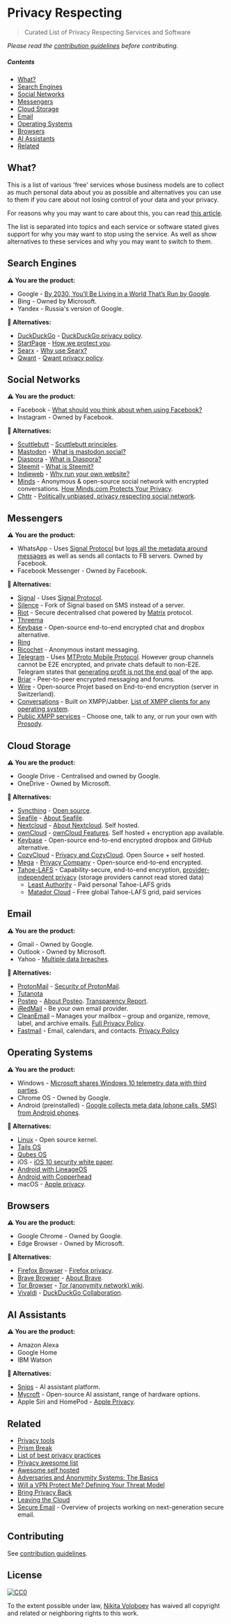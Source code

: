 # Privacy Respecting
> Curated List of Privacy Respecting Services and Software

*Please read the [contribution guidelines](CONTRIBUTING.md#readme) before contributing.*

##### Contents
- [What?](#what)
- [Search Engines](#search-engines)
- [Social Networks](#social-networks)
- [Messengers](#messengers)
- [Cloud Storage](#cloud-storage)
- [Email](#email)
- [Operating Systems](#operating-systems)
- [Browsers](#browsers)
- [AI Assistants](#ai-assistants)
- [Related](#related)

## What?
This is a list of various 'free' services whose business models are to collect as much personal data about you as possible and alternatives you can use to them if you care about not losing control of your data and your privacy.

For reasons why you may want to care about this, you can read [this article](https://medium.com/@NikitaVoloboev/like-a-dog-on-a-leash-c0cdb8839079).

The list is separated into topics and each service or software stated gives support for why you may want to stop using the service. As well as show alternatives to these services and why you may want to switch to them.

## Search Engines
**⚠️ You are the product:**
- Google - [By 2030, You’ll Be Living in a World That’s Run by Google](https://futurism.com/by-2030-youll-be-living-in-a-world-thats-run-by-google/).
- Bing - Owned by Microsoft.
- Yandex - Russia's version of Google.

**🔏 Alternatives:**
- [DuckDuckGo](https://duckduckgo.com/)	- [DuckDuckGo privacy policy](https://duckduckgo.com/privacy).
- [StartPage](https://www.startpage.com) - [How we protect you](https://www.startpage.com/eng/protect-privacy.html).
- [Searx](https://github.com/asciimoo/searx/) - [Why use Searx?](https://asciimoo.github.io/searx/)
- [Qwant](https://www.qwant.com/) - [Qwant privacy policy](https://about.qwant.com/legal/privacy/).

## Social Networks
**⚠️ You are the product:**
- Facebook - [What should you think about when using Facebook?](https://veekaybee.github.io/facebook-is-collecting-this/)
- Instagram - Owned by Facebook.

**🔏 Alternatives:**
- [Scuttlebutt](https://www.scuttlebutt.nz) - [Scuttlebutt principles](https://www.scuttlebutt.nz/principles.html).
- [Mastodon](https://mastodon.social/about) - [What is mastodon.social?](https://mastodon.social/about/more)
- [Diaspora](https://joindiaspora.com/) - [What is Diaspora?](https://diasporafoundation.org/)
- [Steemit](https://steemit.com/) - [What is Steemit?](https://www.wired.com/story/the-social-network-doling-out-millions-in-ephemeral-money/)
- [Indieweb](https://indieweb.org/) - [Why run your own website?](https://indieweb.org/why)
- [Minds](https://www.minds.com/) - Anonymous & open-source social network with encrypted conversations. [How Minds.com Protects Your Privacy](https://www.minds.com/blog/view/823256224013205504).
- [Chttr](https://chttr.co/) - [Politically unbiased, privacy respecting social network](https://chttr.co/about).

## Messengers
**⚠️ You are the product:**
- WhatsApp - Uses [Signal Protocol](http://www.wikiwand.com/en/Signal_Protocol) but [logs all the metadata around messages](https://www.theguardian.com/technology/2017/jan/13/whatsapp-design-feature-encrypted-messages) as well as sends all contacts to FB servers. Owned by Facebook.
- Facebook Messenger - Owned by Facebook.

**🔏 Alternatives:**
- [Signal](https://whispersystems.org/) - Uses [Signal Protocol](http://www.wikiwand.com/en/Signal_Protocol).
- [Silence](https://silence.im/) - Fork of Signal based on SMS instead of a server.
- [Riot](https://about.riot.im) - Secure decentralised chat powered by [Matrix](https://matrix.org/blog/home/) protocol.
- [Threema](https://threema.ch/en/)
- [Keybase](https://keybase.io/) - Open-source end-to-end encrypted chat and dropbox alternative.
- [Ring](https://ring.cx/)
- [Ricochet](https://ricochet.im/) - Anonymous instant messaging.
- [Telegram](https://telegram.org/) - Uses [MTProto Mobile Protocol](https://core.telegram.org/mtproto). However group channels cannot be E2E encrypted, and private chats default to non-E2E. Telegram states that [generating profit is not the end goal](https://telegram.org/faq#q-how-are-you-going-to-make-money-out-of-this) of the app.
- [Briar](https://briarproject.org/) - Peer-to-peer encrypted messaging and forums.
- [Wire](http://wire.com/) - Open-source Projet based on End-to-end encryption (server in Switzerland).
- [Conversations](https://conversations.im/) - Built on XMPP/Jabber. [List of XMPP clients for any operating system](https://xmpp.org/software/clients.html).
- [Public XMPP services](https://xmpp.net/) - Choose one, talk to any, or run your own with [Prosody](https://prosody.im/).

## Cloud Storage
**⚠️ You are the product:**
- Google Drive - Centralised and owned by Google.
- OneDrive - Owned by Microsoft.

**🔏 Alternatives:**
- [Syncthing](https://syncthing.net/) - [Open source](https://github.com/syncthing/syncthing).
- [Seafile](https://www.seafile.com/en/home/) - [About Seafile](https://www.seafile.com/en/about/).
- [Nextcloud](https://nextcloud.com/) - [About Nextcloud](https://nextcloud.com/about/). Self hosted.
- [ownCloud](https://owncloud.org/) - [ownCloud Features](https://owncloud.org/features/). Self hosted + encryption app available.
- [Keybase](https://keybase.io/) - Open-source end-to-end encrypted dropbox and GitHub alternative.
- [CozyCloud](https://cozy.io) - [Privacy and CozyCloud](https://cozy.io/en/privacy/). Open Source + self hosted.
- [Mega](https://mega.nz) - [Privacy Company](https://mega.nz/privacycompany) - Open-source end-to-end encrypted.
- [Tahoe-LAFS](https://tahoe-lafs.org/) - Capability-secure, end-to-end encryption, [provider-independent privacy](https://tahoe-lafs.readthedocs.io/en/latest/about.html) (storage providers cannot read stored data)
  - [Least Authority](https://leastauthority.com/) - Paid personal Tahoe-LAFS grids
  - [Matador Cloud](https://matador.cloud/) - Free global Tahoe-LAFS grid, paid services

## Email
**⚠️ You are the product:**
- Gmail - Owned by Google.
- Outlook - Owned by Microsoft.
- Yahoo - [Multiple data breaches](https://en.wikipedia.org/wiki/Yahoo!_data_breaches).

**🔏 Alternatives:**
- [ProtonMail](https://protonmail.com/) - [Security of ProtonMail](https://protonmail.com/security-details).
- [Tutanota](https://tutanota.com/)
- [Posteo](https://posteo.de/en) - [About Posteo](https://posteo.de/en/site/about_posteo/). [Transparency Report](https://posteo.de/en/site/transparency_report).
- [iRedMail](https://www.iredmail.org/) - Be your own email provider.
- [CleanEmail](https://clean.email) – Manages your mailbox – group and organize, remove, label, and archive emails. [Full Privacy Policy](https://clean.email/privacy).
- [Fastmail](https://fastmail.com) - Email, calendars, and contacts. [Privacy Policy](https://www.fastmail.com/about/privacy.html)

## Operating Systems
**⚠️ You are the product:**
- Windows - [Microsoft shares Windows 10 telemetry data with third parties](https://betanews.com/2016/11/24/microsoft-shares-windows-10-telemetry-data-with-third-parties/).
- Chrome OS - Owned by Google.
- Android (preinstalled) - [Google collects meta data (phone calls, SMS) from Android phones](http://borncity.com/win/2016/07/01/surveillance-google-collects-meta-data-phone-calls-sms-from-android-phones/).

**🔏 Alternatives:**
- [Linux](http://www.wikiwand.com/en/Linux) - Open source kernel.
- [Tails OS](https://tails.boum.org/)
- [Qubes OS](https://www.qubes-os.org)
- iOS - [iOS 10 security white paper](https://www.apple.com/business/docs/iOS_Security_Guide.pdf).
- [Android with LineageOS](https://lineageos.org/about/)
- [Android with Copperhead](https://copperhead.co/android/)
- macOS - [Apple privacy](https://www.apple.com/lae/privacy/).

## Browsers
**⚠️ You are the product:**
- Google Chrome - Owned by Google.
- Edge Browser - Owned by Microsoft.

**🔏 Alternatives:**
- [Firefox Browser](https://www.mozilla.org/en-US/firefox/new/) - [Firefox privacy](https://www.mozilla.org/en-US/privacy/firefox/).
- [Brave Browser](https://www.brave.com/) - [About Brave](https://www.brave.com/about/).
- [Tor Browser](https://www.torproject.org/docs/tor-doc-win32) - [Tor (anonymity network) wiki](http://www.wikiwand.com/en/Tor_(anonymity_network)).
- [Vivaldi](https://vivaldi.com) - [DuckDuckGo Collaboration](https://vivaldi.com/press/releases/take-your-privacy-back/).

## AI Assistants
**⚠️ You are the product:**
- Amazon Alexa
- Google Home
- IBM Watson

**🔏 Alternatives:**
- [Snips](https://snips.ai) - AI assistant platform.
- [Mycroft](https://mycroft.ai/) - Open-source AI assistant, range of hardware options.
- Apple Siri and HomePod - [Apple Privacy](https://www.apple.com/lae/privacy/).

## Related
- [Privacy tools](https://www.privacytools.io/)
- [Prism Break](https://prism-break.org/en/all/)
- [List of best privacy practices](https://spideroak.com/infosec/)
- [Privacy awesome list](https://github.com/KevinColemanInc/awesome-privacy)
- [Awesome self hosted](https://github.com/Kickball/awesome-selfhosted#readme)
- [Adversaries and Anonymity Systems: The Basics](https://www.ivpn.net/privacy-guides/adversaries-and-anonymity-systems-the-basics)
- [Will a VPN Protect Me? Defining Your Threat Model](https://www.ivpn.net/privacy-guides/will-a-vpn-protect-me)
- [Bring Privacy Back](https://bringingprivacyback.com/)
- [Leaving the Cloud](https://wiki.debian.org/FreedomBox/LeavingTheCloud)
- [Secure Email](https://github.com/OpenTechFund/secure-email#readme) - Overview of projects working on next-generation secure email.

## Contributing
See [contribution guidelines](CONTRIBUTING.md/#readme).

## License
[![CC0](http://mirrors.creativecommons.org/presskit/buttons/88x31/svg/cc-zero.svg)](https://creativecommons.org/publicdomain/zero/1.0/)

To the extent possible under law, [Nikita Voloboev](https://nikitavoloboev.xyz) has waived all copyright and related or neighboring rights to this work.
